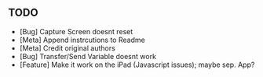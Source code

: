 ## TODO

- [Bug] Capture Screen doesnt reset
- [Meta] Append instrcutions to Readme
- [Meta] Credit original authors
- [Bug] Transfer/Send Variable doesnt work
- [Feature] Make it work on the iPad (Javascript issues); maybe sep. App?
